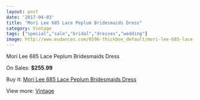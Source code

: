 ```yaml
---
layout: post
date: '2017-04-03'
title: "Mori Lee 685 Lace Peplum Bridesmaids Dress"
category: Vintage
tags: ["special","sale","bridal","dresses","wedding"]
image: http://www.eudances.com/6596-thickbox_default/mori-lee-685-lace-peplum-bridesmaids-dress.jpg
---
```

Mori Lee 685 Lace Peplum Bridesmaids Dress

On Sales: **$255.99**
<a href="https://www.eudances.com/en/vintage/2420-mori-lee-685-lace-peplum-bridesmaids-dress.html"><amp-img layout="responsive" width="600" height="600" src="//www.eudances.com/6596-thickbox_default/mori-lee-685-lace-peplum-bridesmaids-dress.jpg" alt="Mori Lee 685 Lace Peplum Bridesmaids Dress 0" /></a>
<a href="https://www.eudances.com/en/vintage/2420-mori-lee-685-lace-peplum-bridesmaids-dress.html"><amp-img layout="responsive" width="600" height="600" src="//www.eudances.com/6597-thickbox_default/mori-lee-685-lace-peplum-bridesmaids-dress.jpg" alt="Mori Lee 685 Lace Peplum Bridesmaids Dress 1" /></a>

Buy it: [Mori Lee 685 Lace Peplum Bridesmaids Dress](https://www.eudances.com/en/vintage/2420-mori-lee-685-lace-peplum-bridesmaids-dress.html "Mori Lee 685 Lace Peplum Bridesmaids Dress")

View more: [Vintage](https://www.eudances.com/en/29-vintage "Vintage")